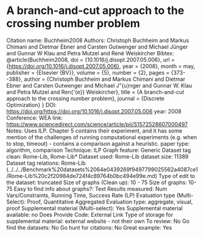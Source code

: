 # A branch-and-cut approach to the crossing number problem

Citation name: Buchheim2008
Authors: Christoph Buchheim and Markus Chimani and Dietmar Ebner and Carsten Gutwenger and Michael Jünger and Gunnar W Klau and Petra Mutzel and René Weiskircher
Bibtex: @article{Buchheim2008,
doi = {10.1016/j.disopt.2007.05.006},
url = {https://doi.org/10.1016/j.disopt.2007.05.006},
year = {2008},
month = may,
publisher = {Elsevier {BV}},
volume = {5},
number = {2},
pages = {373--388},
author = {Christoph Buchheim and Markus Chimani and Dietmar Ebner and Carsten Gutwenger and Michael J\"{u}nger and Gunnar W. Klau and Petra Mutzel and Ren{\'{e}} Weiskircher},
title = {A branch-and-cut approach to the crossing number problem},
journal = {Discrete Optimization}
}
DOI: https://doi.org/https://doi.org/10.1016/j.disopt.2007.05.006
year: 2008
Conference: WEA
link: https://www.sciencedirect.com/science/article/pii/S1572528607000497
Notes: Uses ILP. Chapter 5 contains their experiment, and it has some mention of the challenges of running computational experiments (e.g. when to stop, timeout) - contains a comparison against a heuristic.
paper type: algorithm, comparison
Technique: ILP
Graph feature: Generic
Dataset tag clean: Rome-Lib, Rome-Lib*
Dataset used: Rome-Lib
dataset size: 11389
Dataset tag relations: Rome-Lib (../../../Benchmark%20datasets%2064e0439269f9497799025562a4087ce1/Rome-Lib%20c2f20984de724f4c89764b0bc494e99e.md)
Type of edit to the dataset: truncated
Size of graphs (Clean up): 10 - 75
Size of graphs: 10-75
Easy to find info about graphs?: Text
Results measured: Num Vars/Constraints, Running Time, Success Rate (LP)
Evaluation type (Multi-Select): Proof, Quantitative Aggregated
Evaluation type: aggregate, visual, proof
Supplemental material (Multi-select): Yes
Supplemental material available: no
Does Provide Code: External Link
Type of storage for supplemental material: external website - not their own
To review: No
Go find the datasets: No
Go hunt for citations: No
Great example: Yes